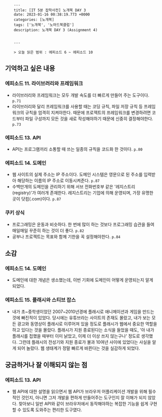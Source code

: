 

        ---
        title: [IT 5분 잡학사전] 노개북 DAY 3
        date: 2023-01-16 00:38:19.773 +0000
        categories: [노개북]
        tags: ['노개북', '노마드북클럽']
        description: 노개북 DAY 3 (Assignment 4)
        
        
        ---

        > 오늘 읽은 범위 : 에피소드 6 ~ 에피소드 10

## 기억하고 싶은 내용

### 에피소드 11. 라이브러리와 프레임워크

- 라이브러리와 프레임워크는 모두 개발 속도를 더 빠르게 만들어 주는 도구이다. `p.71`
- 라이브러리와 달리 프레임워크를 사용할 때는 코딩 규칙, 파일 저장 규칙 등 프레임워크의 규칙을 엄격히 지켜야한다. 때문에 프로젝트의 프레임워크를 변경하려면 코드부터 파일 구성까지 모든 것을 새로 작성해야하기 때문에 신중히 결정해야한다. `p.73`

### 에피소드 13. API

- API는 프로그램끼리 소통할 때 쓰는 일종의 규칙을 코드화 한 것이다. `p.80`

### 에피소드 14. 도메인

- 웹 사이트의 실제 주소는 IP 주소이다. 도메인 시스템은 영문으로 된 주소를 입력받아 해당하는 이름의 IP 주소로 이동시켜준다. `p.87`
- 수백만개의 도메인을 관리하기 위해 서브 전화번호부 같은 '레지스트리(registry)'가 여러개 존재한다. 레지스트리는 기업에 의해 운영되며, 가장 유명한 곳이 닷컴(.com)이다. `p.87`

### 쿠키 상식

- 프로그래밍은 운동과 비슷하다. 한 번에 많이 하는 것보다 프로그래밍 습관을 들여 매일매일 꾸준히 하는 것이 더 좋다. `p.82`
- 공부나 프로젝트는 목표와 함께 기한을 꼭 설정해야한다. `p.84`

## 소감

### 에피소드 14. 도메인

- 도메인에 대한 개념은 생소했는데, 이번 기회에 도메인이 어떻게 운영되는지 알게 되었다.

### 에피소드 15. 플래시와 스티브 잡스

- 내가 초~중학생이었던 2007~2010년경에 플래시로 애니메이션과 게임을 만드는 것에 빠진적이 있었다. 
당시에는 유튜브라는 사이트의 존재도 몰랐고, 내가 보는 모든 광고와 동영상이 플래시로 이루어져 있을 정도로 플래시가 웹에서 중요한 역할을 하고 있다는 것을 몰랐다. 
플래시가 지원 종료된다는 소식을 들었을 때도, '아 내가 플래시를 접했을 때부터 이미 낡았고, 이제 더 이상 쓰지 않는구나' 정도로 생각했다. 
그런데 플래시의 전성기와 지원 종료가 불과 10여년 사이에 있었다는 사실을 알게 되어 놀랐다. 웹 생태계가 정말 빠르게 바뀐다는 것을 실감하게 되었다.

## 궁금하거나 잘 이해되지 않는 점

### 에피소드 13. API

- 웹 API에 대한 설명을 읽으면서 웹 API가 브라우저 어플리케이션 개발을 위해 필수적인 것인지, 아니면 그저 개발을 편하게 만들어주는 도구인지 잘 이해가 되지 않았다. 
찾아보니 일반 API와 같이 브라우저에서 동작해야하는 복잡한 기능을 쉽게 구현할 수 있도록 도와주는 편리한 도구였다.

        